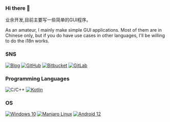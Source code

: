 ### Hi there 👋

业余开发,目前主要写一些简单的GUI程序。

As an amateur, I mainly make simple GUI applications. Most of them are in Chinese only, but if you do have use cases in other languages, I'll be willing to do the i18n works.

### SNS

 [![Blog](https://img.shields.io/badge/博客园-468ed7?logo=rss&logoColor=ffffff&style=flat-square)](https://www.cnblogs.com/winterreisender/) [![GitHub](https://img.shields.io/badge/GitHub-181717?logo=github&logoColor=ffffff&style=flat-square)](https://github.com/Winterreisender) [![Bitbucket](https://img.shields.io/badge/Bitbucket-2686ff?logo=bitbucket&logoColor=ffffff&style=flat-square)](https://bitbucket.org/winterreisender) [![GitLab](https://img.shields.io/badge/GitLab-ffffff?logo=gitlab&logoColor=ffffff&style=flat-square)](https://gitlab.com/Winterreisender) 

### Programming Languages

![C/C++](https://img.shields.io/badge/C%2FC%2B%2B-00599C?logo=cplusplus&logoColor=ffffff&style=flat-square)
[![Kotlin](https://img.shields.io/badge/Kotlin-7F52FF?logo=kotlin&logoColor=ffffff&style=flat-square)](https://www.jetbrains.com/company/brand/)

### OS

[![Windows 10](https://img.shields.io/badge/Windows%2010-0078D6?style=flat-square&logo=windows&logoColor=ffffff)](#)
[![Manjaro Linux](https://img.shields.io/badge/Manjaro%20Linux-35BF5C?style=flat-square&logo=manjaro&logoColor=ffffff)](#)
[![Android 12](https://img.shields.io/badge/Android%2012-3DDC84?style=flat-square&logo=android&logoColor=ffffff)](#)
